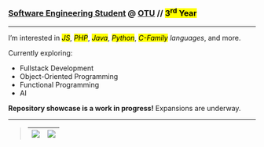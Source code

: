 ### [Software Engineering Student](https://ontariotechu.ca/programs/undergraduate/engineering/software-engineering/index.php) @ [OTU](https://ontariotechu.ca/) // <mark>3<sup>rd</sup> Year</mark>

---

I’m interested in <mark>*JS*</mark>, <mark>*PHP*</mark>, <mark>*Java*</mark>, <mark>*Python*</mark>, <mark>*C-Family</mark> languages*, and more.

Currently exploring:

- Fullstack Development
- Object-Oriented Programming
- Functional Programming
- AI

**Repository showcase is a work in progress!**  Expansions are underway.

---

>|<a href="Skills.md"><img src="https://img.shields.io/badge/-Skills-%23008C00?style=plastic"></a>|<a href="https://www.linkedin.com/in/nt-se"><img src="https://img.shields.io/badge/-LinkedIn-%23007BB7?style=plastic&labelColor=white&logo=linkedin&logoColor=black"></a>|
>|:---:|:---:|
